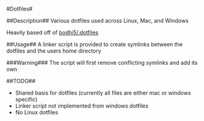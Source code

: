 #Dotfiles#

##Description##
Various dotfiles used across Linux, Mac, and Windows

Heavily based off of [bodhi5/.dotfiles](https://github.com/bodhi5/.dotfiles)

##Usage##
A linker script is provided to create symlinks between the dotfiles and the users
home directory

###Warning###
The script will first remove conflicting symlinks and add its own

##TODO##
* Shared basis for dotfiles (currently all files are either mac or windows specific)
* Linker script not implemented from windows dotfiles
* No Linux dotfiles
